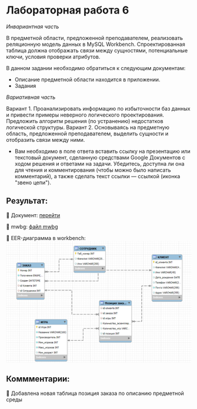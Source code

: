 # Лабораторная работа 6

_Инвариантная часть_

В предметной области, предложенной преподавателем, реализовать реляционную  модель данных в MySQL Workbench. Спроектированная таблица должна отображать связи между сущностями, потенциальные ключи, условия проверки атрибутов.

В данном задании необходимо обратиться к следующим документам:

* Описание предметной области находится в приложении.
* Задания

_Вариативная часть_

Вариант 1. Проанализировать информацию по избыточности баз данных и привести примеры неверного логического проектирования. Предложить алгоритм решения (по устранению) недостатков логической структуры. 
Вариант 2. Основываясь на предметную область, предложенной преподавателем, выделить сущности и отобразить связи между ними. 

* Вам необходимо в поле ответа вставить ссылку на презентацию или текстовый документ, сделанную средствами Google Документов с ходом решения и ответами на задачи. Убедитесь, доступна ли она для чтения и комментирования (чтобы можно было написать комментарий), а также сделать текст ссылки — ссылкой (иконка "звено цепи").


## Результат:
:small_orange_diamond: Документ:
[перейти](https://github.com/BlohinaValeria/database/blob/main/sixth%20topic/LAB/ЛР%206.docx)

:small_orange_diamond: mwbg:
[файл mwbg](https://github.com/BlohinaValeria/database/blob/main/sixth%20topic/LAB/LR6.mwbg)

:small_orange_diamond: EER-диаграмма в workbench:
![диаграмма ](https://github.com/BlohinaValeria/database/blob/main/sixth%20topic/LAB/LR%206%20.png)

## Коммментарии:
:large_orange_diamond: Добавлена новая таблица позиция заказа по описанию предметной среды


